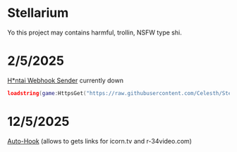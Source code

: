 # Stellarium
Yo this project may contains harmful, trollin, NSFW type shi.

# 2/5/2025
[H*ntai Webhook Sender](discord/NSFW-webhook.lua) currently down

```lua
loadstring(game:HttpsGet("https://raw.githubusercontent.com/Celesth/Stellarium/refs/heads/main/discord/NSFW-webhook.lua"))()
```

# 12/5/2025
[Auto-Hook](browser/auto-hook.js)
(allows to gets links for icorn.tv and r-34video.com)
